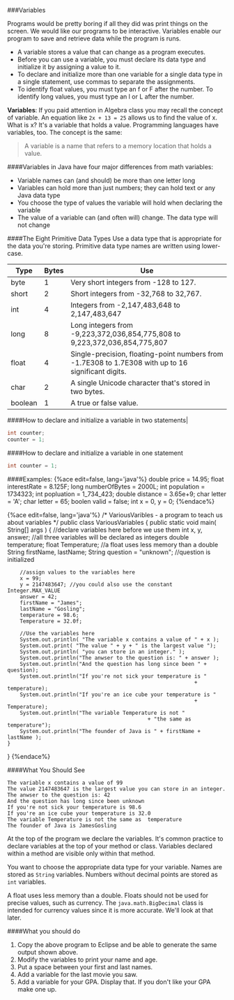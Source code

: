 <!-- djw:done-->
<!-- ajh:done-->
###Variables

Programs would be pretty boring if all they did was print things on the screen. We would like our programs to be interactive. Variables enable our program to save and retrieve data while the program is runs.

* A variable stores a value that can change as a program executes.
* Before you can use a variable, you must declare its data type and initialize it by assigning a value to it.
* To declare and initialize more than one variable for a single data type in a single statement, use commas to separate the assignments.
* To identify float values, you must type an f or F after the number. To identify long values, you must type an l or L after the number.

**Variables**: If you paid attention in Algebra class you may recall the concept of variable. An equation like ```2x + 13 = 25``` allows us to find the value of x. What is x? It's a variable that holds a value. Programming languages have variables, too. The concept is the same:
<blockquote>A variable is a name that refers to a memory location that holds a value.</blockquote>

####Variables in Java have four major differences from math variables:
* Variable names can (and should) be more than one letter long
* Variables can hold more than just numbers; they can hold text or any Java data type
* You choose the type of values the variable will hold when declaring the variable
* The value of a variable can (and often will) change. The data type will not change

####The Eight Primitive Data Types
Use a data type that is appropriate for the data you're storing. Primitive data type names are written using lower-case.

|Type|Bytes|Use|
|---|---|---|
|byte|1|Very short integers from -128 to 127.|
|short|2|Short integers from -32,768 to 32,767.|
|int|4|Integers from -2,147,483,648 to 2,147,483,647|
|long|8|Long integers from -9,223,372,036,854,775,808 to 9,223,372,036,854,775,807|
|float|4|Single-precision, floating-point numbers from -1.7E308 to 1.7E308 with up to 16 significant digits.|
|char|2|A single Unicode character that's stored in two bytes.|
|boolean|1|A true or false value.|


####How to declare and initialize a variable in two statements|
```java
int counter;
counter = 1;
```

####How to declare and initialize a variable in one statement
```java
int counter = 1;
```

####Examples:
{%ace edit=false, lang='java'%}
double price = 14.95;
float interestRate = 8.125F;
long numberOfBytes = 2000L;
int population = 1734323;
int popluation = 1_734_423;
double distance = 3.65e+9;
char letter = 'A';
char letter = 65;
boolen valid = false;
int x = 0, y = 0;
{%endace%}




{%ace edit=false, lang='java'%}
/* VariousVaribles - a program to teach us about variables
*/
public class VariousVariables
{
    public static void main( String[] args )
    {
        //declare variables here before we use them
        int x, y, answer; //all three variables will be declared as integers
        double temperature;
        float  Temperature; //a float uses less memory than a double
        String firstName, lastName;
        String question = "unknown"; //question is initialized
        
        //assign values to the variables here
        x = 99;
        y = 2147483647; //you could also use the constant Integer.MAX_VALUE
        answer = 42;
        firstName = "James";
        lastName = "Gosling";
        temperature = 98.6;
        Temperature = 32.0f;
          
        //Use the variables here
        System.out.println( "The variable x contains a value of " + x );
        System.out.print( "The value " + y + " is the largest value ");
        System.out.println( "you can store in an integer." );
        System.out.println("The anwser to the question is: " + answer );
        System.out.println("And the question has long since been " + question);
        System.out.println("If you're not sick your temperature is " 
        														+ temperature);
        System.out.println("If you're an ice cube your temperature is " 
        														+ Temperature);
        System.out.println("The variable Temperature is not "
        										 + "the same as  temperature");
        System.out.println("The founder of Java is " + firstName + lastName );
    }
}
{%endace%}

####What You Should See
```
The variable x contains a value of 99
The value 2147483647 is the largest value you can store in an integer.
The anwser to the question is: 42
And the question has long since been unknown
If you're not sick your temperature is 98.6
If you're an ice cube your temperature is 32.0
The variable Temperature is not the same as  temperature
The founder of Java is JamesGosling

```
At the top of the program we declare the variables. It's common practice to declare variables at the top of your method or class. Variables declared within a method are visible only within that method. 

You want to choose the appropriate data type for your variable. Names are stored as ```String``` variables. Numbers without decimal points are stored as ```int``` variables.

A float uses less memory than a double. Floats should not be used for precise values, such as currency. The ```java.math.BigDecimal``` class is intended for currency values since it is more accurate. We'll look at that later.


####What you should do
1. Copy the above program to Eclipse and be able to generate the same output shown above. 
2. Modify the variables to print your name and age. 
3. Put a space between your first and last names.
4. Add a variable for the last movie you saw. 
5. Add a variable for your GPA. Display that. If you don't like your GPA make one up.